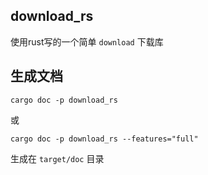 ## download_rs
使用rust写的一个简单 `download` 下载库

## 生成文档
```
cargo doc -p download_rs
```
或
```
cargo doc -p download_rs --features="full"
```
生成在 `target/doc` 目录
